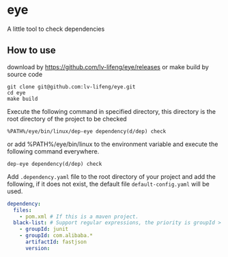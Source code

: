 # eye
A little tool to check dependencies

## How to use
download by https://github.com/lv-lifeng/eye/releases or make build by source code
```shell
git clone git@github.com:lv-lifeng/eye.git
cd eye
make build 
```

Execute the following command in specified directory, this directory is the root directory of the project to be checked
```shell
%PATH%/eye/bin/linux/dep-eye dependency(d/dep) check
```
or add %PATH%/eye/bin/linux to the environment variable and execute the following command everywhere.
```shell
dep-eye dependency(d/dep) check
```

Add `.dependency.yaml` file to the root directory of your project and add the following, if it does not exist, the default file `default-config.yaml` will be used.
```yaml
dependency:
  files:
    - pom.xml # If this is a maven project.
  black-list: # Support regular expressions, the priority is groupId > artifactId > version
    - groupId: junit
    - groupId: com.alibaba.*
      artifactId: fastjson
      version:
```

